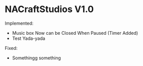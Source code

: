 # NACraftStudios V1.0

Implemented:
- Music box Now can be Closed When Paused (Timer Added)
- Test Yada-yada

Fixed:
- Somethingg something
